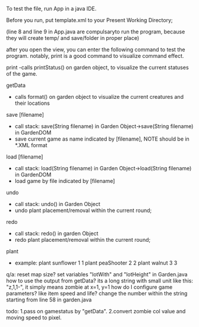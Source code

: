 To test the file, run App in a java IDE.

Before you run, put template.xml to your Present Working Directory;

(line 8 and line 9 in App.java are compulsaryto run the program,
because they will create temp/ and save/folder in proper place)

after you open the view, you can enter the following command to test the program.
notably, print is a good command to visualize command effect.

print
  -calls printStatus() on garden object, to visualize the current statuses of the game.
  
getData
  - calls format() on garden object to visualize the current creatures and their locations
  
save [filename]
  - call stack: save(String filename) in Garden Object->save(String filename) in GardenDOM  
  - save current game as name indicated by [filename], NOTE should be in *.XML format

load [filename]
  - call stack: load(String filename) in Garden Object->load(String filename) in GardenDOM
  - load game by file indicated by [filename]

undo
  - call stack: undo() in Garden Object
  - undo plant placement/removal within the current round;

redo
  - call stack: redo() in garden Object
  - redo plant placement/removal within the current round;

plant <plantname> <row> <col>
  - example: plant sunflower 1 1
            plant peaShooter 2 2
            plant walnut 3 3

q/a:
reset map size? 
  set variables "lotWith" and "lotHeight" in Garden.java
how to use the output from getData?
  its a long string with small unit like this: "z,1,1-", 
  it simply means zombie at x=1, y=1
how do I configure game parameters? like item speed and life?
  change the number within the string starting from line 58 in
  garden.java

todo:
  1.pass on gamestatus by "getData". 
  2.convert zombie col value and moving speed to pixel.